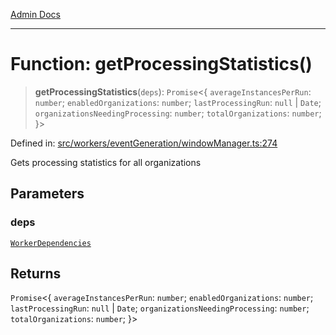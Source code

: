 [Admin Docs](/)

***

# Function: getProcessingStatistics()

> **getProcessingStatistics**(`deps`): `Promise`\<\{ `averageInstancesPerRun`: `number`; `enabledOrganizations`: `number`; `lastProcessingRun`: `null` \| `Date`; `organizationsNeedingProcessing`: `number`; `totalOrganizations`: `number`; \}\>

Defined in: [src/workers/eventGeneration/windowManager.ts:274](https://github.com/Sourya07/talawa-api/blob/583d62db9438de398bb9012a4a2617e2cb268b08/src/workers/eventGeneration/windowManager.ts#L274)

Gets processing statistics for all organizations

## Parameters

### deps

[`WorkerDependencies`](../interfaces/WorkerDependencies.md)

## Returns

`Promise`\<\{ `averageInstancesPerRun`: `number`; `enabledOrganizations`: `number`; `lastProcessingRun`: `null` \| `Date`; `organizationsNeedingProcessing`: `number`; `totalOrganizations`: `number`; \}\>
